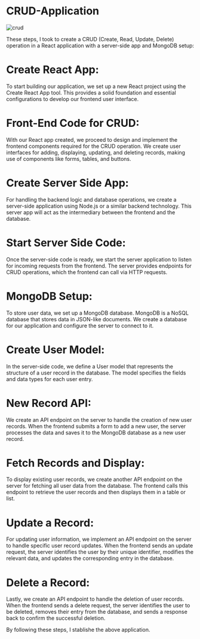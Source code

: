 # CRUD-Application

![crud](https://github.com/deepak14ri/CRUD-Application/assets/49471265/ba66d61b-c199-4b8a-8fdd-22a3328d710d)

These steps, I took to create a CRUD (Create, Read, Update, Delete) operation in a React application with a server-side app and MongoDB setup:

# Create React App:
To start building our application, we set up a new React project using the Create React App tool. This provides a solid foundation and essential configurations to develop our frontend user interface.

# Front-End Code for CRUD:
With our React app created, we proceed to design and implement the frontend components required for the CRUD operation. We create user interfaces for adding, displaying, updating, and deleting records, making use of components like forms, tables, and buttons.

# Create Server Side App:
For handling the backend logic and database operations, we create a server-side application using Node.js or a similar backend technology. This server app will act as the intermediary between the frontend and the database.

# Start Server Side Code:
Once the server-side code is ready, we start the server application to listen for incoming requests from the frontend. The server provides endpoints for CRUD operations, which the frontend can call via HTTP requests.

# MongoDB Setup:
To store user data, we set up a MongoDB database. MongoDB is a NoSQL database that stores data in JSON-like documents. We create a database for our application and configure the server to connect to it.

# Create User Model:
In the server-side code, we define a User model that represents the structure of a user record in the database. The model specifies the fields and data types for each user entry.

# New Record API:
We create an API endpoint on the server to handle the creation of new user records. When the frontend submits a form to add a new user, the server processes the data and saves it to the MongoDB database as a new user record.

# Fetch Records and Display:
To display existing user records, we create another API endpoint on the server for fetching all user data from the database. The frontend calls this endpoint to retrieve the user records and then displays them in a table or list.

# Update a Record:
For updating user information, we implement an API endpoint on the server to handle specific user record updates. When the frontend sends an update request, the server identifies the user by their unique identifier, modifies the relevant data, and updates the corresponding entry in the database.

# Delete a Record:
Lastly, we create an API endpoint to handle the deletion of user records. When the frontend sends a delete request, the server identifies the user to be deleted, removes their entry from the database, and sends a response back to confirm the successful deletion.

By following these steps, I stablishe the above application.
